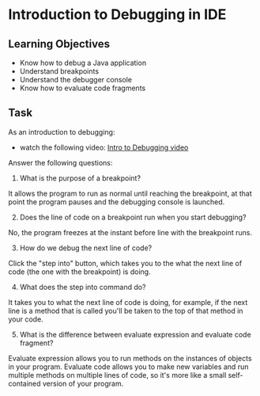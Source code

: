 # Introduction to Debugging in IDE

## Learning Objectives
- Know how to debug a Java application
- Understand breakpoints
- Understand the debugger console
- Know how to evaluate code fragments

## Task
As an introduction to debugging:
- watch the following video: [Intro to Debugging video](https://youtu.be/ErVZrVWZrko)


Answer the following questions:
1. What is the purpose of a breakpoint?

It allows the program to run as normal until reaching the breakpoint, at that point the program pauses and the debugging console is launched.

2. Does the line of code on a breakpoint run when you start debugging?

No, the program freezes at the instant before line with the breakpoint runs.

3. How do we debug the next line of code?

Click the "step into" button, which takes you to the what the next line of code (the one with the breakpoint) is doing.

4. What does the step into command do?

It takes you to what the next line of code is doing, for example, if the next line is a method that is called you'll be taken to the top of that method in your code.

5. What is the difference between evaluate expression and evaluate code fragment?

Evaluate expression allows you to run methods on the instances of objects in your program.
Evaluate code allows you to make new variables and run multiple methods on multiple lines of code, so it's more like a small self-contained version of your program.